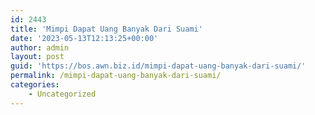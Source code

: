 ```yaml
---
id: 2443
title: 'Mimpi Dapat Uang Banyak Dari Suami'
date: '2023-05-13T12:13:25+00:00'
author: admin
layout: post
guid: 'https://bos.awn.biz.id/mimpi-dapat-uang-banyak-dari-suami/'
permalink: /mimpi-dapat-uang-banyak-dari-suami/
categories:
    - Uncategorized
---
```


